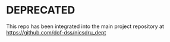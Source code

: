 # DEPRECATED

This repo has been integrated into the main project repository at https://github.com/dof-dss/nicsdru_dept
